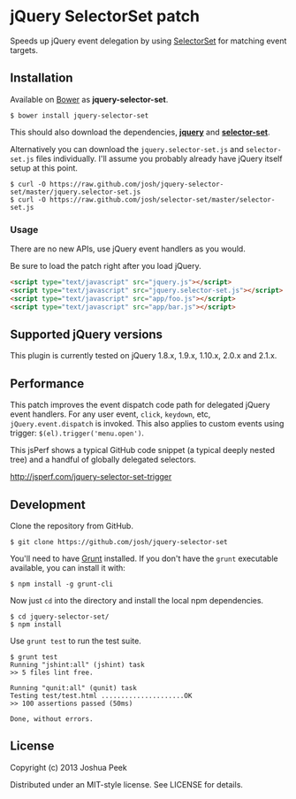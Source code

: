 # jQuery SelectorSet patch

Speeds up jQuery event delegation by using [SelectorSet](https://github.com/josh/selector-set) for matching event targets.


## Installation

Available on [Bower](http://bower.io) as **jquery-selector-set**.

```
$ bower install jquery-selector-set
```

This should also download the dependencies, [**jquery**](https://github.com/jquery/jquery) and [**selector-set**](https://github.com/josh/selector-set).

Alternatively you can download the `jquery.selector-set.js` and `selector-set.js` files individually. I'll assume you probably already have jQuery itself setup at this point.

```
$ curl -O https://raw.github.com/josh/jquery-selector-set/master/jquery.selector-set.js
$ curl -O https://raw.github.com/josh/selector-set/master/selector-set.js
```


### Usage

There are no new APIs, use jQuery event handlers as you would.

Be sure to load the patch right after you load jQuery.

``` html
<script type="text/javascript" src="jquery.js"></script>
<script type="text/javascript" src="jquery.selector-set.js"></script>
<script type="text/javascript" src="app/foo.js"></script>
<script type="text/javascript" src="app/bar.js"></script>
```

## Supported jQuery versions

This plugin is currently tested on jQuery 1.8.x, 1.9.x, 1.10.x, 2.0.x and 2.1.x.


## Performance

This patch improves the event dispatch code path for delegated jQuery event handlers. For any user event, `click`, `keydown`, etc, `jQuery.event.dispatch` is invoked. This also applies to custom events using trigger: `$(el).trigger('menu.open')`.

This jsPerf shows a typical GitHub code snippet (a typical deeply nested tree) and a handful of globally delegated selectors.

http://jsperf.com/jquery-selector-set-trigger


## Development

Clone the repository from GitHub.

```
$ git clone https://github.com/josh/jquery-selector-set
```

You'll need to have [Grunt](http://gruntjs.com) installed. If you don't have the `grunt` executable available, you can install it with:

```
$ npm install -g grunt-cli
```

Now just `cd` into the directory and install the local npm dependencies.

```
$ cd jquery-selector-set/
$ npm install
```

Use `grunt test` to run the test suite.

```
$ grunt test
Running "jshint:all" (jshint) task
>> 5 files lint free.

Running "qunit:all" (qunit) task
Testing test/test.html .....................OK
>> 100 assertions passed (50ms)

Done, without errors.
```


## License

Copyright (c) 2013 Joshua Peek

Distributed under an MIT-style license. See LICENSE for details.
